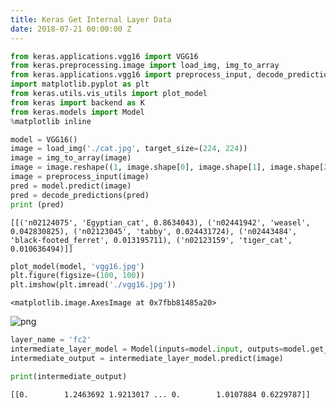 ```yaml
---
title: Keras Get Internal Layer Data
date: 2018-07-21 00:00:00 Z
---
```



```python
from keras.applications.vgg16 import VGG16
from keras.preprocessing.image import load_img, img_to_array
from keras.applications.vgg16 import preprocess_input, decode_predictions
import matplotlib.pyplot as plt
from keras.utils.vis_utils import plot_model
from keras import backend as K
from keras.models import Model
%matplotlib inline
```

```python
model = VGG16()
image = load_img('./cat.jpg', target_size=(224, 224))
image = img_to_array(image)
image = image.reshape((1, image.shape[0], image.shape[1], image.shape[2]))
image = preprocess_input(image)
pred = model.predict(image)
pred = decode_predictions(pred)
print (pred)
```

    [[('n02124075', 'Egyptian_cat', 0.8634043), ('n02441942', 'weasel', 0.042830825), ('n02123045', 'tabby', 0.024431724), ('n02443484', 'black-footed_ferret', 0.013195711), ('n02123159', 'tiger_cat', 0.010636494)]]



```python
plot_model(model, 'vgg16.jpg')
plt.figure(figsize=(100, 100))
plt.imshow(plt.imread('./vgg16.jpg'))
```




    <matplotlib.image.AxesImage at 0x7fbb81485a20>




![png](output_2_1.png)



```python
layer_name = 'fc2'
intermediate_layer_model = Model(inputs=model.input, outputs=model.get_layer(layer_name).output)
intermediate_output = intermediate_layer_model.predict(image)
```


```python
print(intermediate_output)
```

    [[0.        1.2463692 1.9213017 ... 0.        1.0107884 0.6229787]]

